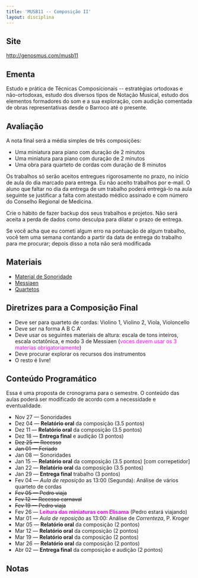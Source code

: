 ```yaml
---
title: 'MUSB11 -- Composição II'
layout: disciplina
---
```


## Site

<http://genosmus.com/musb11>

## Ementa

Estudo e prática de Técnicas Composicionais -- estratégias ortodoxas e não-ortodoxas, estudo dos diversos tipos de Notação Musical, estudo dos elementos formadores do som e a sua exploração, com audição comentada de obras representativas desde o Barroco até o presente.

## Avaliação

A nota final será a média simples de três composições:

  * Uma miniatura para piano com duração de 2 minutos
  * Uma miniatura para piano com duração de 2 minutos
  * Uma obra para quarteto de cordas com duração de 8 minutos

Os trabalhos só serão aceitos entregues rigorosamente no prazo, no início de aula do dia marcado para entrega. Eu não aceito trabalhos por e-mail. O aluno que faltar no dia da entrega de um trabalho poderá entregá-lo na aula seguinte se justificar a falta com atestado médico assinado e com número do Conselho Regional de Medicina.

Crie o hábito de fazer backup dos seus trabalhos e projetos. Não será aceita a perda de dados como desculpa para dilatar o prazo de entrega.

Se você acha que eu cometi algum erro na pontuação de algum trabalho, você tem uma semana contando a partir da data de entrega do trabalho para me procurar; depois disso a nota não será modificada

## Materiais

  * [Material de Sonoridade](http://genosmus.com/aulas/Sonoridades.zip)
  * [Messiaen](http://genosmus.com/aulas/Messiaen.zip)
  * [Quartetos](http://genosmus.com/aulas/Quartetos.zip)

## Diretrizes para a Composição Final

  * Deve ser para quarteto de cordas: Violino 1, Violino 2, Viola, Violoncello
  * <span style="line-height: 13px;">Deve ser na forma A B C A&#8217;</span>
  * Deve usar os seguintes materiais de altura: escala de tons inteiros, escala octatônica, e modo 3 de Messiaen (<span style="color: #ff00ff;">voces devem usar os 3 materias obrigatoriamente</span>)
  * Deve procurar explorar os recursos dos instrumentos
  * O resto é livre!

## Conteúdo Programático

Essa é uma proposta de cronograma para o semestre. O conteúdo das aulas poderá ser modificado de acordo com a necessidade e eventualidade.

  * Nov 27 &#8212; Sonoridades
  * Dez 04 &#8212; **Relatório oral** da composição (3.5 pontos)
  * Dez 11 &#8212; **Relatório oral** da composição (3.5 pontos)
  * Dez 18 &#8212; **Entrega final** e audição (3 pontos)
  * <del>Dez 25 &#8212; Recesso</del>
  * <del>Jan 01 &#8212; Feriado</del>
  * Jan 08 &#8212; Sonoridades
  * Jan 15 &#8212; **Relatório oral** da composição (3.5 pontos) [com correpetidor]
  * Jan 22 &#8212; **Relatório oral** da composição (3.5 pontos)
  * Jan 29 &#8212; **Entrega final** trabalho (3 pontos)
  * Fev 04 &#8212; _Aula de reposição_ as 13:00 (Segunda): Análise de vários quarteto de cordas
  * <del>Fev 05 &#8212; Pedro viaja</del>
  * <del>Fev 12 &#8212; Recesso carnaval</del>
  * <del>Fev 19 &#8212; Pedro viaja</del>
  * Fev 26 &#8212; <span style="color: #ff00ff;"><strong>Leitura das miniaturas com Elisama</strong></span> (Pedro estará viajando)
  * Mar 01 &#8212; _Aula de reposição_ as 13:00: Análise de _Correnteza_, P. Kroger
  * Mar 05 &#8212; **Relatório oral** da composição (2 pontos)
  * Mar 12 &#8212; **Relatório oral** da composição (2 pontos)
  * Mar 19 &#8212; **Relatório oral** da composição (2 pontos)
  * Mar 26 &#8212; **Relatório oral** da composição (2 pontos)
  * Abr 02 &#8212; **Entrega final** da composição e audição (2 pontos)

## Notas